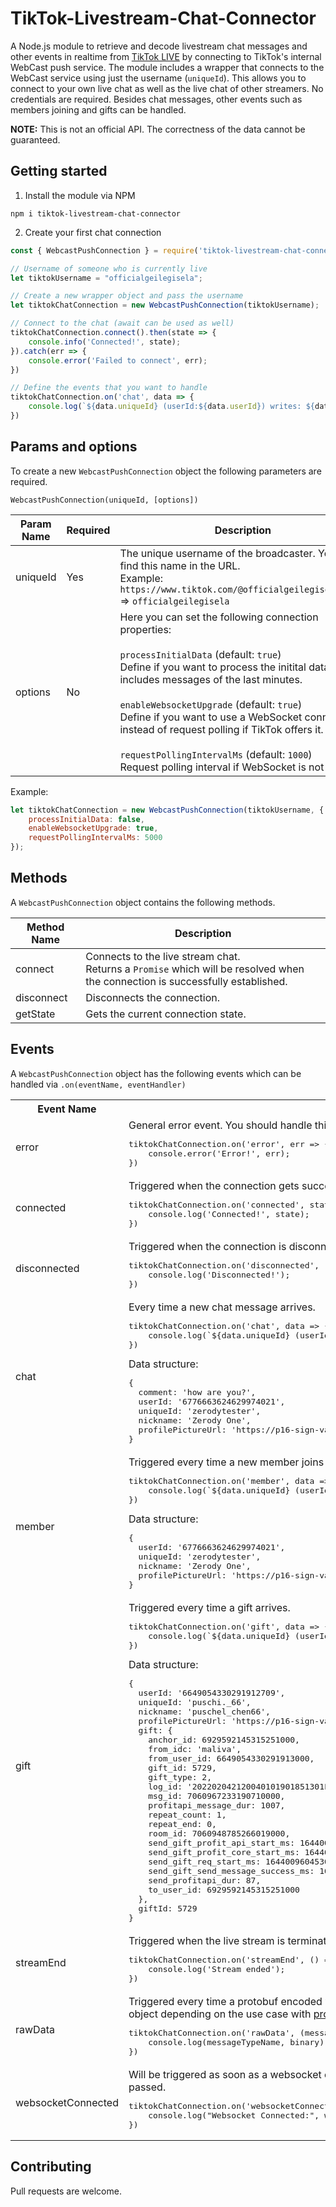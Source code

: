 # TikTok-Livestream-Chat-Connector
A Node.js module to retrieve and decode livestream chat messages and other events in realtime from [TikTok LIVE](https://www.tiktok.com/live) by connecting to TikTok's internal WebCast push service. The module includes a wrapper that connects to the WebCast service using just the username (`uniqueId`). This allows you to connect to your own live chat as well as the live chat of other streamers. No credentials are required. Besides chat messages, other events such as members joining and gifts can be handled.

<b>NOTE:</b> This is not an official API. The correctness of the data cannot be guaranteed.

## Getting started

1. Install the module via NPM
```
npm i tiktok-livestream-chat-connector
```

2. Create your first chat connection

```javascript
const { WebcastPushConnection } = require('tiktok-livestream-chat-connector');

// Username of someone who is currently live
let tiktokUsername = "officialgeilegisela";

// Create a new wrapper object and pass the username
let tiktokChatConnection = new WebcastPushConnection(tiktokUsername);

// Connect to the chat (await can be used as well)
tiktokChatConnection.connect().then(state => {
    console.info('Connected!', state);
}).catch(err => {
    console.error('Failed to connect', err);
})

// Define the events that you want to handle
tiktokChatConnection.on('chat', data => {
    console.log(`${data.uniqueId} (userId:${data.userId}) writes: ${data.comment}`);
})

```

## Params and options

To create a new `WebcastPushConnection` object the following parameters are required.

`WebcastPushConnection(uniqueId, [options])`

| Param Name | Required | Description |
| ---------- | -------- | ----------- |
| uniqueId   | Yes | The unique username of the broadcaster. You can find this name in the URL.<br>Example: `https://www.tiktok.com/@officialgeilegisela/live` => `officialgeilegisela` |
| options  | No | Here you can set the following connection properties:<br><br>`processInitialData` (default: `true`) <br> Define if you want to process the initital data which includes messages of the last minutes.<br><br>`enableWebsocketUpgrade` (default: `true`) <br> Define if you want to use a WebSocket connection instead of request polling if TikTok offers it. <br><br>`requestPollingIntervalMs` (default: `1000`) <br> Request polling interval if WebSocket is not used.  |

Example:
```javascript
let tiktokChatConnection = new WebcastPushConnection(tiktokUsername, {
    processInitialData: false,
    enableWebsocketUpgrade: true,
    requestPollingIntervalMs: 5000
});
```

## Methods
A `WebcastPushConnection` object contains the following methods.

| Method Name | Description |
| ----------- | ----------- |
| connect     | Connects to the live stream chat.<br>Returns a `Promise` which will be resolved when the connection is successfully established. |
| disconnect  | Disconnects the connection. |
| getState    | Gets the current connection state. |

## Events

A `WebcastPushConnection` object has the following events which can be handled via `.on(eventName, eventHandler)`
<table>
    <tr>
        <th>Event Name</th>
        <th>Description</th>
    </tr>
    <tr></tr>
    <tr>
        <td>error</td>
        <td>General error event. You should handle this.
        <pre lang="javascript">
tiktokChatConnection.on('error', err => {
    console.error('Error!', err);
})</pre></td>
    </tr>
    <tr></tr>
    <tr>
        <td>connected</td>
        <td>
            Triggered when the connection gets successfully established.
            <pre lang="javascript">
tiktokChatConnection.on('connected', state => {
    console.log('Connected!', state);
})</pre>
        </td>
    </tr>
    <tr></tr>
    <tr>
        <td>disconnected</td>
        <td>Triggered when the connection is disconnected.<pre lang="javascript">
tiktokChatConnection.on('disconnected', () => {
    console.log('Disconnected!');
})</pre>
        </td>
    </tr>
    <tr></tr>
    <tr>
        <td>chat</td>
        <td>Every time a new chat message arrives.<pre lang="javascript">
tiktokChatConnection.on('chat', data => {
    console.log(`${data.uniqueId} (userId:${data.userId}) writes: ${data.comment}`);
})</pre>
        Data structure:
<pre lang="javascript">{
  comment: 'how are you?',
  userId: '6776663624629974021',
  uniqueId: 'zerodytester',
  nickname: 'Zerody One',
  profilePictureUrl: 'https://p16-sign-va.tiktokcdn.com/tos-maliva-avt-0068/ff7208e83137fa70d99...'
}</pre></td>
    </tr>
    <tr></tr>
    <tr>
        <td>member</td>
        <td>Triggered every time a new member joins the live stream.<pre lang="javascript">
tiktokChatConnection.on('member', data => {
    console.log(`${data.uniqueId} (userId:${data.userId}) joins the stream!`);
})</pre>
      Data structure:
<pre lang="javascript">{
  userId: '6776663624629974021',
  uniqueId: 'zerodytester',
  nickname: 'Zerody One',
  profilePictureUrl: 'https://p16-sign-va.tiktokcdn.com/tos-maliva-avt-0068/ff7208e83137fa70d99...'
}</pre></td>
    </tr>
    <tr></tr>
    <tr>
        <td>gift</td>
        <td>Triggered every time a gift arrives.<pre lang="javascript">
tiktokChatConnection.on('gift', data => {
    console.log(`${data.uniqueId} (userId:${data.userId}) sends gift ${data.giftId}`);
})</pre>Data structure:
<pre lang="javascript">{
  userId: '6649054330291912709',
  uniqueId: 'puschi._66',
  nickname: 'puschel_chen66',
  profilePictureUrl: 'https://p16-sign-va.tiktokcdn.com/tos-maliva-avt-0068/247bbfeb3bbb937a....',
  gift: {
    anchor_id: 6929592145315251000,
    from_idc: 'maliva',
    from_user_id: 6649054330291913000,
    gift_id: 5729,
    gift_type: 2,
    log_id: '202202042120040101901851301FF58BE2',
    msg_id: 7060967233190710000,
    profitapi_message_dur: 1007,
    repeat_count: 1,
    repeat_end: 0,
    room_id: 7060948785266019000,
    send_gift_profit_api_start_ms: 1644009604617,
    send_gift_profit_core_start_ms: 1644009604749,
    send_gift_req_start_ms: 1644009604530,
    send_gift_send_message_success_ms: 1644009605624,
    send_profitapi_dur: 87,
    to_user_id: 6929592145315251000
  },
  giftId: 5729
}</pre></td>
    </tr>
    <tr></tr>
    <tr>
        <td>streamEnd</td>
        <td>Triggered when the live stream is terminated by the host. Will also trigger the <b>disconnect</b> event.<pre lang="javascript">
tiktokChatConnection.on('streamEnd', () => {
    console.log('Stream ended');
})</pre></td>
    </tr>
    <tr></tr>
    <tr>
        <td>rawData</td>
        <td>Triggered every time a protobuf encoded webcast message arrives. You can deserialize the binary object depending on the use case with <a href="https://www.npmjs.com/package/protobufjs">protobufjs</a>. <pre lang="javascript">
tiktokChatConnection.on('rawData', (messageTypeName, binary) => {
    console.log(messageTypeName, binary);
})</pre></td>
    </tr>
    <tr></tr>
    <tr>
        <td>websocketConnected</td>
        <td>Will be triggered as soon as a websocket connection is established. The websocket client object is passed.<pre lang="javascript">
tiktokChatConnection.on('websocketConnected', websocketClient => {
    console.log("Websocket Connected:", websocketClient.connection.connected); // true
})</pre></td></td>
    </tr>
</table>

## Contributing
Pull requests are welcome.


